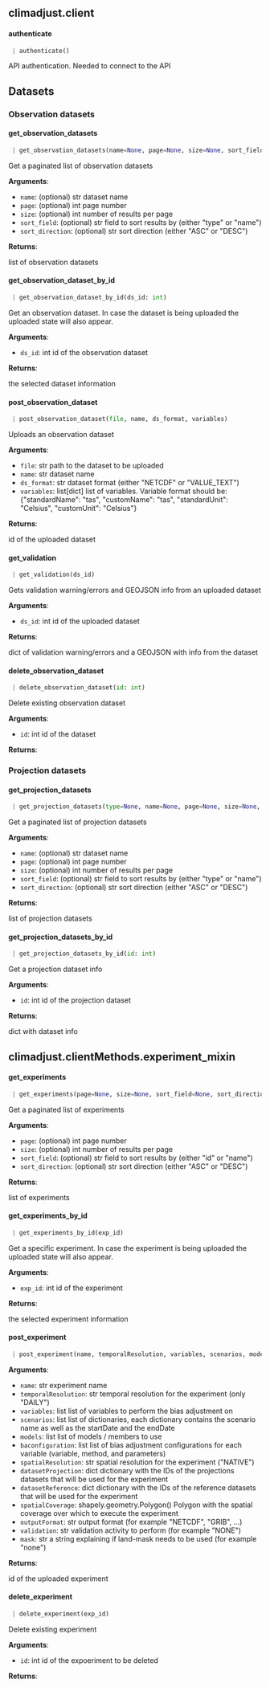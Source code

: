 <a name=".climadjust.client"></a>
## climadjust.client

<a name=".climadjust.client.Client.authenticate"></a>
#### authenticate

```python
 | authenticate()
```

API authentication. Needed to connect to the API

<a name=".climadjust.clientMethods.dataset_mixin"></a>
## Datasets

<a name=".climadjust.clientMethods.dataset_mixin.DatasetMixin"></a>
### Observation datasets
<a name=".climadjust.clientMethods.dataset_mixin.DatasetMixin.get_observation_datasets"></a>
#### get\_observation\_datasets

```python
 | get_observation_datasets(name=None, page=None, size=None, sort_field=None, sort_direction=None)
```

Get a paginated list of observation datasets

**Arguments**:

- `name`: (optional) str dataset name
- `page`: (optional) int page number
- `size`: (optional) int number of results per page
- `sort_field`: (optional) str field to sort results by (either "type" or "name")
- `sort_direction`: (optional) str sort direction (either "ASC" or "DESC")

**Returns**:

list of observation datasets

<a name=".climadjust.clientMethods.dataset_mixin.DatasetMixin.get_observation_dataset_by_id"></a>
#### get\_observation\_dataset\_by\_id

```python
 | get_observation_dataset_by_id(ds_id: int)
```

Get an observation dataset. In case the dataset is being uploaded the uploaded state will also
appear.

**Arguments**:

- `ds_id`: int id of the observation dataset

**Returns**:

the selected dataset information

<a name=".climadjust.clientMethods.dataset_mixin.DatasetMixin.post_observation_dataset"></a>
#### post\_observation\_dataset

```python
 | post_observation_dataset(file, name, ds_format, variables)
```

Uploads an observation dataset

**Arguments**:

- `file`: str path to the dataset to be uploaded
- `name`: str dataset name
- `ds_format`: str dataset format (either "NETCDF" or "VALUE_TEXT")
- `variables`: list[dict] list of variables. Variable format should be:
{"standardName": "tas", "customName": "tas", "standardUnit": "Celsius", "customUnit": "Celsius"}

**Returns**:

id of the uploaded dataset

<a name=".climadjust.clientMethods.dataset_mixin.DatasetMixin.get_validation"></a>
#### get\_validation

```python
 | get_validation(ds_id)
```

Gets validation warning/errors and GEOJSON info from an uploaded dataset

**Arguments**:

- `ds_id`: int id of the uploaded dataset

**Returns**:

dict of validation warning/errors and a GEOJSON with info from the dataset

<a name=".climadjust.clientMethods.dataset_mixin.DatasetMixin.delete_observation_dataset"></a>
#### delete\_observation\_dataset

```python
 | delete_observation_dataset(id: int)
```

Delete existing observation dataset

**Arguments**:

- `id`: int id of the dataset

**Returns**:

### Projection datasets

<a name=".climadjust.clientMethods.dataset_mixin.DatasetMixin.get_projection_datasets"></a>
#### get\_projection\_datasets

```python
 | get_projection_datasets(type=None, name=None, page=None, size=None, sort_field=None, sort_direction=None)
```

Get a paginated list of projection datasets

**Arguments**:

- `name`: (optional) str dataset name
- `page`: (optional) int page number
- `size`: (optional) int number of results per page
- `sort_field`: (optional) str field to sort results by (either "type" or "name")
- `sort_direction`: (optional) str sort direction (either "ASC" or "DESC")

**Returns**:

list of projection datasets

<a name=".climadjust.clientMethods.dataset_mixin.DatasetMixin.get_projection_datasets_by_id"></a>
#### get\_projection\_datasets\_by\_id

```python
 | get_projection_datasets_by_id(id: int)
```

Get a projection dataset info

**Arguments**:

- `id`: int id of the projection dataset

**Returns**:

dict with dataset info


<a name=".climadjust.clientMethods.experiment_mixin"></a>
## climadjust.clientMethods.experiment\_mixin

<a name=".climadjust.clientMethods.experiment_mixin.ExperimentMixin.get_experiments"></a>
#### get\_experiments

```python
 | get_experiments(page=None, size=None, sort_field=None, sort_direction=None)
```

Get a paginated list of experiments

**Arguments**:

- `page`: (optional) int page number
- `size`: (optional) int number of results per page
- `sort_field`: (optional) str field to sort results by (either "id" or "name")
- `sort_direction`: (optional) str sort direction (either "ASC" or "DESC")

**Returns**:

list of experiments

<a name=".climadjust.clientMethods.experiment_mixin.ExperimentMixin.get_experiments_by_id"></a>
#### get\_experiments\_by\_id

```python
 | get_experiments_by_id(exp_id)
```

Get a specific experiment. In case the experiment is being uploaded the uploaded state will also
appear.

**Arguments**:

- `exp_id`: int id of the experiment

**Returns**:

the selected experiment information

<a name=".climadjust.clientMethods.experiment_mixin.ExperimentMixin.post_experiment"></a>
#### post\_experiment

```python
 | post_experiment(name, temporalResolution, variables, scenarios, models, baconfiguration, spatialResolution, datasetProjection, datasetReference, spatialCoverage, outputFormat, validation, mask)
```

**Arguments**:

- `name`: str experiment name
- `temporalResolution`: str temporal resolution for the experiment (only "DAILY")
- `variables`: list list of variables to perform the bias adjustment on
- `scenarios`: list list of dictionaries, each dictionary contains the scenario name as well as the startDate
and the endDate
- `models`: list list of models / members to use
- `baconfiguration`: list list of bias adjustment configurations for each variable
(variable, method, and parameters)
- `spatialResolution`: str spatial resolution for the experiment ("NATIVE")
- `datasetProjection`: dict dictionary with the IDs of the projections datasets that will be used for the
experiment
- `datasetReference`: dict dictionary with the IDs of the reference datasets that will be used for the
experiment
- `spatialCoverage`: shapely.geometry.Polygon() Polygon with the spatial coverage over which to execute the
experiment
- `outputFormat`: str output format (for example "NETCDF", "GRIB", ...)
- `validation`: str validation activity to perform (for example "NONE")
- `mask`: str a string explaining if land-mask needs to be used (for example "none")

**Returns**:

id of the uploaded experiment

<a name=".climadjust.clientMethods.experiment_mixin.ExperimentMixin.delete_experiment"></a>
#### delete\_experiment

```python
 | delete_experiment(exp_id)
```

Delete existing experiment

**Arguments**:

- `id`: int id of the expoeriment to be deleted

**Returns**:


